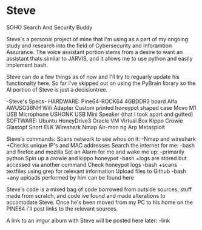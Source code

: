# Steve
SOHO Search And Security Buddy

  Steve's a personal project of mine that I'm using as a part of my ongoing study and research into the field of Cybersecurity and Inforamtion Assurance. The voice assistant portion stems from a desire to want an assistant thats similar to JARVIS, and it allows me to use python and easily implement bash. 

  Steve can do a few things as of now and I'll try to reguarly update his functionalty here. So far i've skipped out on using the PyBrain library so the AI portion of Steve is just a decisiontree. 

-Steve's Specs-
HARDWARE:
    Pine64-ROCK64 4GBDDR3 board
  Alfa AWUSO36NH Wifi Adapter
  Custom printed honeypot shaped case
  Movo M1 USB Microphone
  USHONK USB Mini Speaker (that I took apart and gutted)
SOFTWARE:
  Ubuntu
  HoneyDrive3
  Oracle VM Virtual Box
  Kippo
  Crowie
  Glastopf
  Snort
  ELK
  Wireshark
  Nmap
  Air-mon ng
  Arp
  Metasploit
 
Steve's commands:
  Scans network to see whos on it:
    -Nmap and wireshark
      +Checks unique IP's and MAC addresses
  Search the internet for me:
    -bash and firefox and mozilla
  Set an Alarm for me and wake me up:
    -primarily python 
  Spin up a crowie and kippo honeypot
    -bash
      +logs are stored but accessed via another command
  Check honeypot logs
     -bash 
      +scans textfiles using grep for relevant information
  Upload files to Github
     -bash
       +any uploads performed by him can be found here
      
Steve's code is a mixed bag of code borrowed from outside sources, stuff made from scratch, and code ive found and made alterations to accomodate Steve. Once he's been moved from my PC to his home on the PINE64 i'll post links to the relevant sources. 

A link to an imgur album with Steve will be posted here later:
-link

